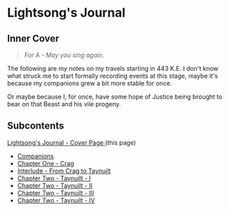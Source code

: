 # Lightsong's Journal 

## Inner Cover

> _For A - May you sing again._

The following are my notes on my travels starting in 443 K.E. I don't know what struck me to start formally recording events at this stage, maybe it's because my companions grew a bit more stable for once.   

Or maybe because I, for once, have some hope of Justice being brought to bear on that Beast and his vile progeny.


## Subcontents
[Lightsong's Journal - Cover Page ](./Journal-0.0.md)   (this page)  
- [Companions](./Journal-0-Companions.md)
- [Chapter One - Crag](./Journal-1.I.md)
- [Interlude - From Crag to Taynuilt](./Journal-1.5.I.md)
- [Chapter Two - Taynuilt - I](./Journal-2-I.md)
- [Chapter Two - Taynuilt - II](./Journal-2-II.md)
- [Chapter Two - Taynuilt - III](Journal-2-III.md) 
- [Chapter Two - Taynuilt - IV](Journal-2-IV.md)
